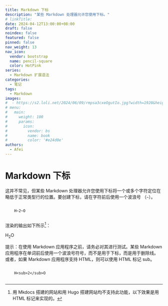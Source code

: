 ```yaml
---
title: Markdown 下标
description: "某些 Markdown 处理器允许您使用下标。"
# linkTitle:
date: 2024-04-12T13:00:00+08:00
draft: false
noindex: false
featured: false
pinned: false
nav_weight: 13
nav_icon:
  vendor: bootstrap
  name: pencil-square
  color: HotPink
series:
  - Markdown 扩展语法
categories:
  - 笔记
tags:
  - Markdown
images:
#  - https://s2.loli.net/2024/06/09/rmpsa3cxeOgutIo.jpg?width=1920&height=1440
# menu:
#   main:
#     weight: 100
#     params:
#       icon:
#         vendor: bs
#         name: book
#         color: '#e24d0e'
authors:
  - Afei
---
```


# Markdown 下标
这并不常见，但某些 Markdown 处理器允许您使用下标将一个或多个字符定位在略低于正常类型行的位置。要创建下标，请在字符前后使用一个波浪号 （`~`）。
```

	H~2~O
	
```
渲染的输出如下所示[^1]：
[^1]: 用 Mkdocs 搭建的网站和用 Hugo 搭建网站均不支持此功能，以下效果是用 HTML 标记来实现的。

H<sub>2</sub>O

 提示：在使用 Markdown 应用程序之前，请务必对其进行测试。某些 Markdown 应用程序在单词前后使用一个波浪号符号，而不是用于下标，而是用于删除线。
或者，如果 Markdown 应用程序支持 HTML，则可以使用 HTML 标记 sub。
```

	H<sub>2</sub>O
	
```

